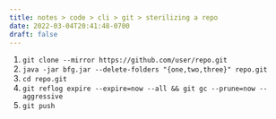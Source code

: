 ```yaml
---
title: notes > code > cli > git > sterilizing a repo
date: 2022-03-04T20:41:48-0700
draft: false
---
```

1.  `git clone --mirror https://github.com/user/repo.git`
2.  `java -jar bfg.jar --delete-folders "{one,two,three}" repo.git`
3.  `cd repo.git`
4.  `git reflog expire --expire=now --all && git gc --prune=now --aggressive`
5.  `git push`
